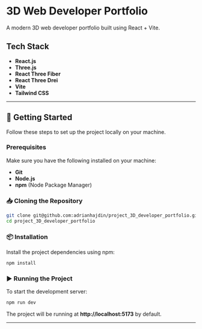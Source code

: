 # 3D Web Developer Portfolio

A modern 3D web developer portfolio built using React + Vite.

## Tech Stack

- **React.js**
- **Three.js**
- **React Three Fiber**
- **React Three Drei**
- **Vite**
- **Tailwind CSS**

---

## 🚀 Getting Started

Follow these steps to set up the project locally on your machine.

### Prerequisites

Make sure you have the following installed on your machine:

- **Git**
- **Node.js**
- **npm** (Node Package Manager)

### 📥 Cloning the Repository

```sh
git clone git@github.com:adrianhajdin/project_3D_developer_portfolio.git
cd project_3D_developer_portfolio
```

### 📦 Installation

Install the project dependencies using npm:

```sh
npm install
```

### ▶️ Running the Project

To start the development server:

```sh
npm run dev
```

The project will be running at **http://localhost:5173** by default.

---


